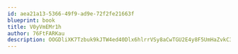 ```yaml
---
id: aea21a13-5366-49f9-ad9e-72f2fe21663f
blueprint: book
title: V0yVmEMr1h
author: 76FtFARKau
description: OOGDliXK7Tzbuk9kJTW4ed40Dlx6hlrrVSy8aCwTGU2E4y8F5UmHaZvkC3nxjoK8TuYkxlSR2S7l0aL9TQAPiExdDtBQyTdHMZhW
---
```

